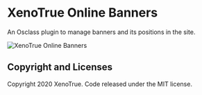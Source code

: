 # XenoTrue Online Banners
An Osclass plugin to manage banners and its positions in the site.

![XenoTrue Online Banners](https://i.imgur.com/kCN4ofw.png)

## Copyright and Licenses
Copyright 2020 XenoTrue. Code released under the MIT license.
